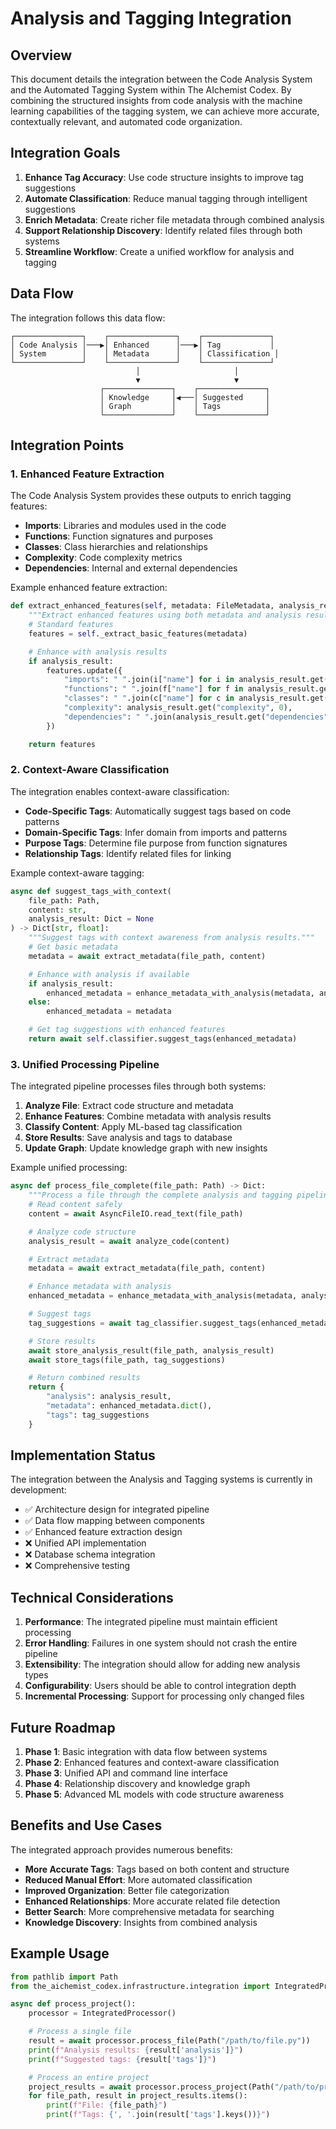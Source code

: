 # Analysis and Tagging Integration

## Overview

This document details the integration between the Code Analysis System and the
Automated Tagging System within The AIchemist Codex. By combining the structured
insights from code analysis with the machine learning capabilities of the
tagging system, we can achieve more accurate, contextually relevant, and
automated code organization.

## Integration Goals

1. **Enhance Tag Accuracy**: Use code structure insights to improve tag
   suggestions
2. **Automate Classification**: Reduce manual tagging through intelligent
   suggestions
3. **Enrich Metadata**: Create richer file metadata through combined analysis
4. **Support Relationship Discovery**: Identify related files through both
   systems
5. **Streamline Workflow**: Create a unified workflow for analysis and tagging

## Data Flow

The integration follows this data flow:

```
┌───────────────┐    ┌───────────────┐    ┌───────────────┐
│ Code Analysis │───▶│ Enhanced      │───▶│ Tag           │
│ System        │    │ Metadata      │    │ Classification │
└───────────────┘    └───────────────┘    └───────────────┘
                            │                     │
                            ▼                     ▼
                    ┌───────────────┐    ┌───────────────┐
                    │ Knowledge     │◀───│ Suggested     │
                    │ Graph         │    │ Tags          │
                    └───────────────┘    └───────────────┘
```

## Integration Points

### 1. Enhanced Feature Extraction

The Code Analysis System provides these outputs to enrich tagging features:

- **Imports**: Libraries and modules used in the code
- **Functions**: Function signatures and purposes
- **Classes**: Class hierarchies and relationships
- **Complexity**: Code complexity metrics
- **Dependencies**: Internal and external dependencies

Example enhanced feature extraction:

```python
def extract_enhanced_features(self, metadata: FileMetadata, analysis_result: Dict) -> Dict:
    """Extract enhanced features using both metadata and analysis results."""
    # Standard features
    features = self._extract_basic_features(metadata)

    # Enhance with analysis results
    if analysis_result:
        features.update({
            "imports": " ".join(i["name"] for i in analysis_result.get("imports", [])),
            "functions": " ".join(f["name"] for f in analysis_result.get("functions", [])),
            "classes": " ".join(c["name"] for c in analysis_result.get("classes", [])),
            "complexity": analysis_result.get("complexity", 0),
            "dependencies": " ".join(analysis_result.get("dependencies", []))
        })

    return features
```

### 2. Context-Aware Classification

The integration enables context-aware classification:

- **Code-Specific Tags**: Automatically suggest tags based on code patterns
- **Domain-Specific Tags**: Infer domain from imports and patterns
- **Purpose Tags**: Determine file purpose from function signatures
- **Relationship Tags**: Identify related files for linking

Example context-aware tagging:

```python
async def suggest_tags_with_context(
    file_path: Path,
    content: str,
    analysis_result: Dict = None
) -> Dict[str, float]:
    """Suggest tags with context awareness from analysis results."""
    # Get basic metadata
    metadata = await extract_metadata(file_path, content)

    # Enhance with analysis if available
    if analysis_result:
        enhanced_metadata = enhance_metadata_with_analysis(metadata, analysis_result)
    else:
        enhanced_metadata = metadata

    # Get tag suggestions with enhanced features
    return await self.classifier.suggest_tags(enhanced_metadata)
```

### 3. Unified Processing Pipeline

The integrated pipeline processes files through both systems:

1. **Analyze File**: Extract code structure and metadata
2. **Enhance Features**: Combine metadata with analysis results
3. **Classify Content**: Apply ML-based tag classification
4. **Store Results**: Save analysis and tags to database
5. **Update Graph**: Update knowledge graph with new insights

Example unified processing:

```python
async def process_file_complete(file_path: Path) -> Dict:
    """Process a file through the complete analysis and tagging pipeline."""
    # Read content safely
    content = await AsyncFileIO.read_text(file_path)

    # Analyze code structure
    analysis_result = await analyze_code(content)

    # Extract metadata
    metadata = await extract_metadata(file_path, content)

    # Enhance metadata with analysis
    enhanced_metadata = enhance_metadata_with_analysis(metadata, analysis_result)

    # Suggest tags
    tag_suggestions = await tag_classifier.suggest_tags(enhanced_metadata)

    # Store results
    await store_analysis_result(file_path, analysis_result)
    await store_tags(file_path, tag_suggestions)

    # Return combined results
    return {
        "analysis": analysis_result,
        "metadata": enhanced_metadata.dict(),
        "tags": tag_suggestions
    }
```

## Implementation Status

The integration between the Analysis and Tagging systems is currently in
development:

- ✅ Architecture design for integrated pipeline
- ✅ Data flow mapping between components
- ✅ Enhanced feature extraction design
- ❌ Unified API implementation
- ❌ Database schema integration
- ❌ Comprehensive testing

## Technical Considerations

1. **Performance**: The integrated pipeline must maintain efficient processing
2. **Error Handling**: Failures in one system should not crash the entire
   pipeline
3. **Extensibility**: The integration should allow for adding new analysis types
4. **Configurability**: Users should be able to control integration depth
5. **Incremental Processing**: Support for processing only changed files

## Future Roadmap

1. **Phase 1**: Basic integration with data flow between systems
2. **Phase 2**: Enhanced features and context-aware classification
3. **Phase 3**: Unified API and command line interface
4. **Phase 4**: Relationship discovery and knowledge graph
5. **Phase 5**: Advanced ML models with code structure awareness

## Benefits and Use Cases

The integrated approach provides numerous benefits:

- **More Accurate Tags**: Tags based on both content and structure
- **Reduced Manual Effort**: More automated classification
- **Improved Organization**: Better file categorization
- **Enhanced Relationships**: More accurate related file detection
- **Better Search**: More comprehensive metadata for searching
- **Knowledge Discovery**: Insights from combined analysis

## Example Usage

```python
from pathlib import Path
from the_aichemist_codex.infrastructure.integration import IntegratedProcessor

async def process_project():
    processor = IntegratedProcessor()

    # Process a single file
    result = await processor.process_file(Path("/path/to/file.py"))
    print(f"Analysis results: {result['analysis']}")
    print(f"Suggested tags: {result['tags']}")

    # Process an entire project
    project_results = await processor.process_project(Path("/path/to/project"))
    for file_path, result in project_results.items():
        print(f"File: {file_path}")
        print(f"Tags: {', '.join(result['tags'].keys())}")
```

